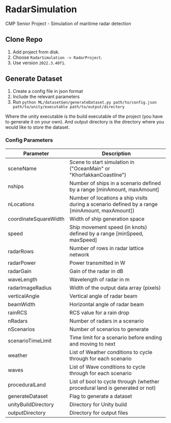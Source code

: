 # RadarSimulation

CMP Senior Project - Simulation of maritime radar detection

## Clone Repo

1. Add project from disk.
2. Choose `RadarSimulation -> RadarProject`.
3. Use version `2022.3.40f1`.

## Generate Dataset

1. Create a config file in json format
2. Include the relevant parameters
3. Run `python ML/datasetGen/generateDataset.py path/to/config.json path/to/unity/executable path/to/output/directory`

Where the unity executable is the build executable of the project (you have to generate it on your own).
And output directory is the directory where you would like to store the dataset.

### Config Parameters

| Parameter                           | Description                                                |
| ----------------------------------- | ---------------------------------------------------------- |
| sceneName                           | Scene to start simulation in ("OceanMain" or "KhorfakkanCoastline") |
| nships                              | Number of ships in a scenario defined by a range [minAmount, maxAmount] |
| nLocations                          | Number of locations a ship visits during a scenario defined by a range [minAmount, maxAmount]) |
| coordinateSquareWidth               | Width of ship generation space                             |
| speed                               | Ship movement speed (in knots) defined by a range [minSpeed, maxSpeed]|
| radarRows                           | Number of rows in radar lattice network                    |
| radarPower                          | Power transmitted in W                                     |
| radarGain                           | Gain of the radar in dB                                    |
| waveLength                          | Wavelength of radar in m                                   |
| radarImageRadius                    | Width of the output data array (pixels)                    |
| verticalAngle                       | Vertical angle of radar beam                               |
| beamWidth                           | Horizontal angle of radar beam                             |
| rainRCS                             | RCS value for a rain drop                                  |
| nRadars                             | Number of radars in a scenario                             |
| nScenarios                          | Number of scenarios to generate                            |
| scenarioTimeLimit                   | Time limit for a scenario before ending and moving to next |
| weather                             | List of Weather conditions to cycle through for each scenario      |
| waves                               | List of Wave conditions to cycle through for each scenario |
| proceduralLand                      | List of bool to cycle through (whether procedural land is generated or not) |
| generateDataset                     | Flag to generate a dataset                                 |
| unityBuildDirectory                 | Directory for Unity build                                  |
| outputDirectory                     | Directory for output files                                 |
